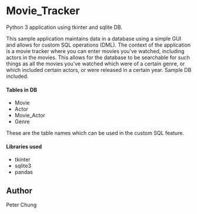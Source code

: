 # Movie_Tracker
Python 3 application using tkinter and sqlite DB.  

This sample application maintains data in a database using a simple GUI and allows for custom SQL operations (DML).  The context of the application is a movie tracker where you can enter movies you've watched, including actors in the movies.  This allows for the database to be searchable for such things as all the movies you've watched which were of a certain genre, or which included certain actors, or were released in a certain year.  Sample DB included.

#### Tables in DB
- Movie
- Actor
- Movie_Actor
- Genre

These are the table names which can be used in the custom SQL feature.

#### Libraries used
- tkinter
- sqlite3
- pandas


## Author
Peter Chung
